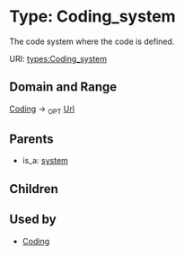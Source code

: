 
# Type: Coding_system


The code system where the code is defined.

URI: [types:Coding_system](https://ccdh.example.org/datatypes/Coding_system)


## Domain and Range

[Coding](Coding.md) ->  <sub>OPT</sub> [Url](types/Url.md)

## Parents

 *  is_a: [system](system.md)

## Children


## Used by

 * [Coding](Coding.md)
